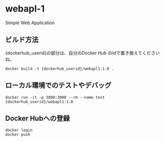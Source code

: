 # webapl-1
Simple Web Application 




## ビルド方法

{dockerhub_userid}の部分は、自分のDocker Hub のIdで置き換えてくださいね。

~~~
docker build -t {dockerhub_userid}/webapl1:1.0 .
~~~

## ローカル環境でのテストやデバッグ

~~~
docker run -it -p 3000:3000 --rm --name test {dockerhub_userid}/webapl1:1.0
~~~


## Docker Hubへの登録

~~~
docker login
docker push
~~~






